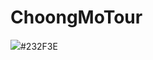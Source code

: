 # ChoongMoTour

<img src="https://img.shields.io/badge/Android-#232F3E?style=flat-square&logo=Android&logoColor=white"/>#232F3E
